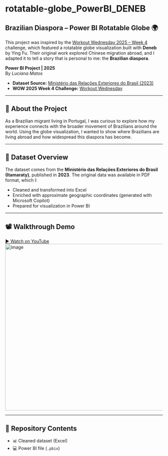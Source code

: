 # rotatable-globe_PowerBI_DENEB  

## Brazilian Diaspora – Power BI Rotatable Globe 🌍  

This project was inspired by the [Workout Wednesday 2025 – Week 4](https://workout-wednesday.com/pbi-2025-w04/) challenge, which featured a rotatable globe visualization built with **Deneb** by Ying Fu. Their original work explored Chinese migration abroad, and I adapted it to tell a story that is personal to me: the **Brazilian diaspora**.  

**Power BI Project | 2025**  
By *Luciana Matos*  

- **Dataset Source:** [Ministério das Relações Exteriores do Brasil (2023)](https://www.gov.br/mre/pt-br/assuntos/portal-consular/comunidades-brasileiras-no-exterior-estatisticas-2023)  
- **WOW 2025 Week 4 Challenge:** [Workout Wednesday](https://workout-wednesday.com/pbi-2025-w04/)  

---

## 📖 About the Project  
As a Brazilian migrant living in Portugal, I was curious to explore how my experience connects with the broader movement of Brazilians around the world. Using the globe visualization, I wanted to show where Brazilians are living abroad and how widespread this diaspora has become.  

---

## 📁 Dataset Overview  
The dataset comes from the **Ministério das Relações Exteriores do Brasil (Itamaraty)**, published in **2023**. The original data was available in PDF format, which I:  

- Cleaned and transformed into Excel  
- Enriched with approximate geographic coordinates (generated with Microsoft Copilot)  
- Prepared for visualization in Power BI  

---

## 📽️ Walkthrough Demo  
[▶️ Watch on YouTube](https://youtu.be/MAcJatM9NLo)  
<img width="975" height="532" alt="image" src="https://github.com/user-attachments/assets/f0921d98-46b3-4e6e-a8d7-85dab5bb0e2e" />

---

## 📌 Repository Contents  
- 📊 Cleaned dataset (Excel)  
- 💻 Power BI file (`.pbix`)  


